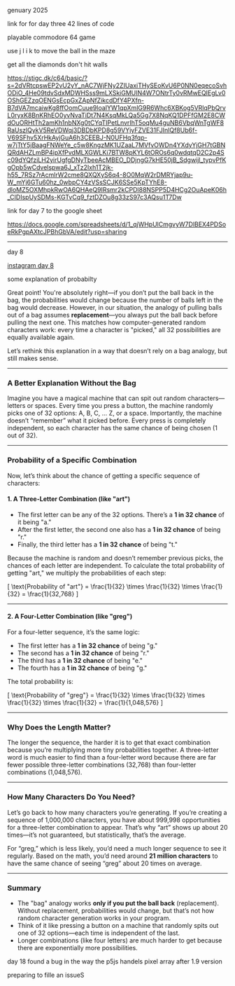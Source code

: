 genuary 2025

link for for day three 42 lines of code

playable commodore 64 game

use j l i k to move the ball in the maze

get all the diamonds don't hit walls

https://stigc.dk/c64/basic/?s=2dVRtcpswEP2vU2yY_nAC7WjFNy2ZIUaxiTHySEoKvU6P0NN0eqecoSvhODiO_4He09tdvSdxMDWHSss9mLXSkiGMUIN4W7ONtrTy0vRMwEQIEgLv0OShGEZzqOENGsEcpGxZApNfZikcdDfY4PXfn-B7dVA7mcaiwKg8ffOomCuue9loaIYW1qpXmlG9R6Whc6XBKog5VRlqPbQrvL0ryxK8BnKRhEO0yvNvaTiDt7N4KsqMkLQa5Gg7X8NqKQ1DPFfGM2E8CWdOuORHtTh2amKh1nbNXg0tCYqTIPetLnvrIhT5oqMu4guNB6VbqWnTgWF8RaUszlQykV5ReVDWqj3DBDbKPD8g59VYjyFZVE31FJInlQf8Ub6f-V69SFhv5XrHkAyjGuA6h3CEEBJ-N0UFHq3fqp-w7jTtY5jBaagFNWeYe_c5w8KngzMK1UZaaL7MVfvOWDn4YXdyYjGH7tGBNQRdAHZLmBP4ipXfPvdMLXGWLKi7BTW8pKYL6tOROs6q0wdqtqD2C2p4Sc09dYQfziLH2yirUgfgDNyTbeeAcMBEO_DDjngG7kHE50jB_Sdgwijl_typvPfKgOpb5wCdvelspwa6J_xTz2Ixh1T2jk-h55_7RSz7rAcmlrW2cme8QXQXyS6q4-8O0MqW2rDMRYjap9u-W_mYj6GTu60hz_0wbpCY4zVSsSCJK6SSe5KpTYhE8-dloMZ5OXMhpkRwOA6QHAeQ9IRsmr2kCPDl88NSPP5D4HCg2OuApeK06h_CIDIspUySDMs-KGTvCq9_fztDZOu8g33zS97c3AQsu1T7Dw

link for day 7 to the google sheet

https://docs.google.com/spreadsheets/d/1_qjWHpUlCmgvyW7DlBEX4PDSoeRkPgpAXtcJPBhGbVA/edit?usp=sharing

---

day 8

[instagram day 8](https://www.instagram.com/reel/DEjx3veRSsZ/?utm_source=ig_web_copy_link&igsh=MzRlODBiNWFlZA==)

some explanation of probabilty

Great point! You're absolutely right—if you don’t put the ball back in the bag, the probabilities would change because the number of balls left in the bag would decrease. However, in our situation, the analogy of pulling balls out of a bag assumes **replacement**—you always put the ball back before pulling the next one. This matches how computer-generated random characters work: every time a character is "picked," all 32 possibilities are equally available again.

Let’s rethink this explanation in a way that doesn’t rely on a bag analogy, but still makes sense.

---

### **A Better Explanation Without the Bag**

Imagine you have a magical machine that can spit out random characters—letters or spaces. Every time you press a button, the machine randomly picks one of 32 options: A, B, C, ... Z, or a space. Importantly, the machine doesn’t “remember” what it picked before. Every press is completely independent, so each character has the same chance of being chosen (1 out of 32).

---

### **Probability of a Specific Combination**

Now, let’s think about the chance of getting a specific sequence of characters:

#### **1. A Three-Letter Combination (like "art")**

- The first letter can be any of the 32 options. There’s a **1 in 32 chance** of it being "a."
- After the first letter, the second one also has a **1 in 32 chance** of being "r."
- Finally, the third letter has a **1 in 32 chance** of being "t."

Because the machine is random and doesn’t remember previous picks, the chances of each letter are independent. To calculate the total probability of getting "art," we multiply the probabilities of each step:

\[
\text{Probability of "art"} = \frac{1}{32} \times \frac{1}{32} \times \frac{1}{32} = \frac{1}{32,768}
\]

---

#### **2. A Four-Letter Combination (like "greg")**

For a four-letter sequence, it’s the same logic:

- The first letter has a **1 in 32 chance** of being "g."
- The second has a **1 in 32 chance** of being "r."
- The third has a **1 in 32 chance** of being "e."
- The fourth has a **1 in 32 chance** of being "g."

The total probability is:

\[
\text{Probability of "greg"} = \frac{1}{32} \times \frac{1}{32} \times \frac{1}{32} \times \frac{1}{32} = \frac{1}{1,048,576}
\]

---

### **Why Does the Length Matter?**

The longer the sequence, the harder it is to get that exact combination because you’re multiplying more tiny probabilities together. A three-letter word is much easier to find than a four-letter word because there are far fewer possible three-letter combinations (32,768) than four-letter combinations (1,048,576).

---

### **How Many Characters Do You Need?**

Let’s go back to how many characters you’re generating. If you’re creating a sequence of 1,000,000 characters, you have about 999,998 opportunities for a three-letter combination to appear. That’s why “art” shows up about 20 times—it’s not guaranteed, but statistically, that’s the average.

For “greg,” which is less likely, you’d need a much longer sequence to see it regularly. Based on the math, you’d need around **21 million characters** to have the same chance of seeing “greg” about 20 times on average.

---

### **Summary**

- The "bag" analogy works **only if you put the ball back** (replacement). Without replacement, probabilities would change, but that’s not how random character generation works in your program.
- Think of it like pressing a button on a machine that randomly spits out one of 32 options—each time is independent of the last.
- Longer combinations (like four letters) are much harder to get because there are exponentially more possibilities.

day 18 found a bug in the way the p5js handels pixel array after 1.9 version

preparing to fille an issueS
